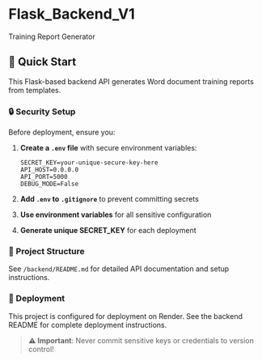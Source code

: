 # Flask_Backend_V1
Training Report Generator 

## 🚀 Quick Start

This Flask-based backend API generates Word document training reports from templates. 

### 🔒 Security Setup

Before deployment, ensure you:

1. **Create a `.env` file** with secure environment variables:
   ```
   SECRET_KEY=your-unique-secure-key-here
   API_HOST=0.0.0.0
   API_PORT=5000
   DEBUG_MODE=False
   ```

2. **Add `.env` to `.gitignore`** to prevent committing secrets
3. **Use environment variables** for all sensitive configuration
4. **Generate unique SECRET_KEY** for each deployment

### 📁 Project Structure

See `/backend/README.md` for detailed API documentation and setup instructions.

### 🚀 Deployment

This project is configured for deployment on Render. See the backend README for complete deployment instructions.

> **⚠️ Important**: Never commit sensitive keys or credentials to version control!
